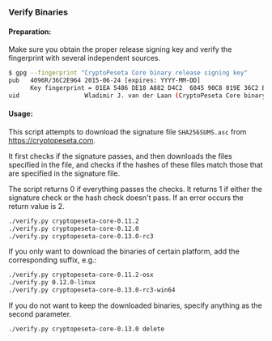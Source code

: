 ### Verify Binaries

#### Preparation:

Make sure you obtain the proper release signing key and verify the fingerprint with several independent sources.

```sh
$ gpg --fingerprint "CryptoPeseta Core binary release signing key"
pub   4096R/36C2E964 2015-06-24 [expires: YYYY-MM-DD]
      Key fingerprint = 01EA 5486 DE18 A882 D4C2  6845 90C8 019E 36C2 E964
uid                  Wladimir J. van der Laan (CryptoPeseta Core binary release signing key) <laanwj@gmail.com>
```

#### Usage:

This script attempts to download the signature file `SHA256SUMS.asc` from https://cryptopeseta.com.

It first checks if the signature passes, and then downloads the files specified in the file, and checks if the hashes of these files match those that are specified in the signature file.

The script returns 0 if everything passes the checks. It returns 1 if either the signature check or the hash check doesn't pass. If an error occurs the return value is 2.


```sh
./verify.py cryptopeseta-core-0.11.2
./verify.py cryptopeseta-core-0.12.0
./verify.py cryptopeseta-core-0.13.0-rc3
```

If you only want to download the binaries of certain platform, add the corresponding suffix, e.g.:

```sh
./verify.py cryptopeseta-core-0.11.2-osx
./verify.py 0.12.0-linux
./verify.py cryptopeseta-core-0.13.0-rc3-win64
```

If you do not want to keep the downloaded binaries, specify anything as the second parameter.

```sh
./verify.py cryptopeseta-core-0.13.0 delete
```

